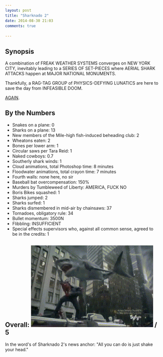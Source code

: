 ```yaml
---
layout: post
title: "Sharknado 2"
date: 2014-08-30 21:03
comments: true

---
```


Synopsis
--------

A combination of FREAK WEATHER SYSTEMS converges on NEW YORK CITY, inevitably leading to a SERIES OF SET-PIECES where AERIAL SHARK ATTACKS happen at MAJOR NATIONAL MONUMENTS.

Thankfully, a RAG-TAG GROUP of PHYSICS-DEFYING LUNATICS are here to save the day from INFEASIBLE DOOM.

[AGAIN](../sharknado).

By the Numbers
--------------

* Snakes on a plane: 0
* Sharks on a plane: 13
* New members of the Mile-high fish-induced beheading club: 2
* Wheatons eaten: 2
* Bones per lower arm: 1
* Circular saws per Tara Reid: 1
* Naked cowboys: 0.7
* Southerly shark winds: 1
* Cloud animations, total Photoshop time: 8 minutes
* Floodwater animations, total crayon time: 7 minutes
* Fourth walls: none here, no sir
* Baseball bat overcompensation: 150%
* Murders by Tumbleweed of Liberty: AMERICA, FUCK NO
* Boris Bikes squashed: 1
* Sharks jumped: 2
* Sharks surfed: 1
* Sharks dismembered in mid-air by chainsaws: 37
* Tornadoes, obligatory rule: 34
* Bullet momentum: 3500N
* Flibbling: INSUFFICIENT
* Special effects supervisors who, against all common sense, agreed to be in the credits: 1

Overall: ![](/filmreviews/sharknado2.gif) / 5
--------------

In the word's of Sharknado 2's news anchor: "All you can do is just shake your head."
